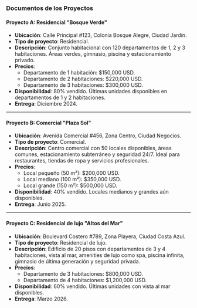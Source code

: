 ### **Documentos de los Proyectos**

#### **Proyecto A: Residencial "Bosque Verde"**
- **Ubicación**: Calle Principal #123, Colonia Bosque Alegre, Ciudad Jardín.
- **Tipo de proyecto**: Residencial.
- **Descripción**: Conjunto habitacional con 120 departamentos de 1, 2 y 3 habitaciones. Áreas verdes, gimnasio, piscina y estacionamiento privado.
- **Precios**:
  - Departamento de 1 habitación: $150,000 USD.
  - Departamento de 2 habitaciones: $220,000 USD.
  - Departamento de 3 habitaciones: $300,000 USD.
- **Disponibilidad**: 80% vendido. Últimas unidades disponibles en departamentos de 1 y 2 habitaciones.
- **Entrega**: Diciembre 2024.

---

#### **Proyecto B: Comercial "Plaza Sol"**
- **Ubicación**: Avenida Comercial #456, Zona Centro, Ciudad Negocios.
- **Tipo de proyecto**: Comercial.
- **Descripción**: Centro comercial con 50 locales disponibles, áreas comunes, estacionamiento subterráneo y seguridad 24/7. Ideal para restaurantes, tiendas de ropa y servicios profesionales.
- **Precios**:
  - Local pequeño (50 m²): $200,000 USD.
  - Local mediano (100 m²): $350,000 USD.
  - Local grande (150 m²): $500,000 USD.
- **Disponibilidad**: 40% vendido. Locales medianos y grandes aún disponibles.
- **Entrega**: Junio 2025.

---

#### **Proyecto C: Residencial de lujo "Altos del Mar"**
- **Ubicación**: Boulevard Costero #789, Zona Playera, Ciudad Costa Azul.
- **Tipo de proyecto**: Residencial de lujo.
- **Descripción**: Edificio de 20 pisos con departamentos de 3 y 4 habitaciones, vista al mar, amenities de lujo como spa, piscina infinita, gimnasio de última generación y seguridad privada.
- **Precios**:
  - Departamento de 3 habitaciones: $800,000 USD.
  - Departamento de 4 habitaciones: $1,200,000 USD.
- **Disponibilidad**: 60% vendido. Últimas unidades con vista al mar disponibles.
- **Entrega**: Marzo 2026.
